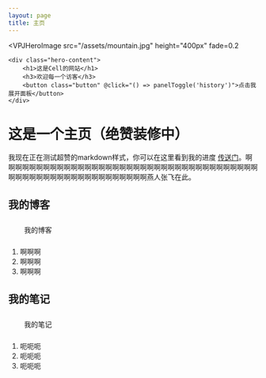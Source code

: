 ```yaml
---
layout: page
title: 主页
---
```

<script setup>
import { storeToRefs } from 'pinia';
import { useVPJLayout } from './.vitepress/theme/composables/useVPJLayout';


const store = useVPJLayout();
const { panelToggle } = store;
</script>

<style scoped>
    .hero-content {
        color: white;
        display: flex;
        flex-direction: column;
        justify-content: center;
        padding-top: 5rem;
        padding-left: 1rem;
        padding-right: 1rem;
        padding-bottom: 5rem;
    }

    .button,
    .button:visited {
        align-items: center;
        background-color: var(--vpj-color-bg-100);
        border: none;
        border-radius: 5px;
        box-shadow: var(--vpj-shadow-200);
        color: var(--vpj-color-text-500);
        display: flex;
        justify-content: center;
        height: 40px;
        width: 120px;
        padding: auto;
        text-decoration: none;
    }

    .button:hover {
        background-color: var(--vpj-color-bg-300);
    }
</style>

<VPJHeroImage
    src="/assets/mountain.jpg"
    height="400px"
    fade=0.2
>
    <div class="hero-content">
        <h1>这是Cell的网站</h1>
        <h3>欢迎每一个访客</h3>
        <button class="button" @click="() => panelToggle('history')">点击我展开面板</button>
    </div>
</VPJHeroImage>


# 这是一个主页（绝赞装修中）

我现在正在测试超赞的markdown样式，你可以在这里看到我的进度 [传送门](test/markdown-style.md)。啊啊啊啊啊啊啊啊啊啊啊啊啊啊啊啊啊啊啊啊啊啊啊啊啊啊啊啊啊啊啊啊啊啊啊啊啊啊啊啊啊啊啊啊啊啊啊啊啊啊啊啊啊啊啊啊啊燕人张飞在此。

## 我的博客

<a class="button" href="/blogs/">我的博客</a>

1. 啊啊啊
2. 啊啊啊
3. 啊啊啊

## 我的笔记

<a class="button" href="/docs/">我的笔记</a>

1. 呃呃呃
2. 呃呃呃
3. 呃呃呃